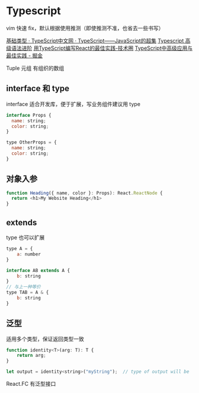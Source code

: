 # Typescript

vim 快速 fix，默认根据使用推测（即使推测不准，也省去一些书写）

[基础类型 · TypeScript中文网 · TypeScript——JavaScript的超集](https://www.tslang.cn/docs/handbook/basic-types.html)
[Typescript 高级语法进阶](https://taskhub.work/article/80348744310312960)
[用TypeScript编写React的最佳实践-技术圈](https://jishuin.proginn.com/p/763bfbd2418a)
[TypeScript中高级应用与最佳实践 - 掘金](https://juejin.im/post/6844903904140853255)

Tuple 元组 有组织的数组

## interface 和 type
interface 适合开发库，便于扩展，写业务组件建议用 type 

```js
interface Props {
  name: string;
  color: string;
}

type OtherProps = {
  name: string;
  color: string;
}
```


## 对象入参
```js
function Heading({ name, color }: Props): React.ReactNode {
  return <h1>My Website Heading</h1>
}
```

## extends
type 也可以扩展

```js
type A = {
    a: number
}

interface AB extends A {
    b: string
}
// 与上一种等价
type TAB = A & {
    b: string
}
```

## 泛型

适用多个类型，保证返回类型一致
```js
function identity<T>(arg: T): T {
    return arg;
}

let output = identity<string>("myString");  // type of output will be 'string'
```

React.FC 有泛型接口
